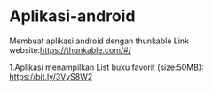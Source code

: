 # Aplikasi-android
Membuat aplikasi android dengan thunkable
 Link website:https://thunkable.com/#/

1.Aplikasi menampilkan List buku favorit
(size:50MB):
  https://bit.ly/3VyS8W2
   
